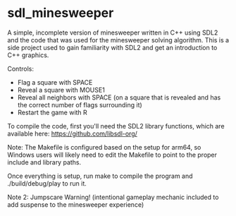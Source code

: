 # sdl_minesweeper

A simple, incomplete version of minesweeper written in C++ using SDL2 and the code that was used for the minesweeper solving algorithm. This is a side project used to gain familiarity with SDL2 and get an introduction to C++ graphics.

Controls:
- Flag a square with SPACE
- Reveal a square with MOUSE1
- Reveal all neighbors with SPACE (on a square that is revealed and has the correct number of flags surrounding it)
- Restart the game with R

To compile the code, first you'll need the SDL2 library functions, which are available here: https://github.com/libsdl-org/

Note: The Makefile is configured based on the setup for arm64, so Windows users will likely need to edit the Makefile to point to the proper include and library paths.

Once everything is setup, run make to compile the program and ./build/debug/play to run it. 


Note 2: Jumpscare Warning! (intentional gameplay mechanic included to add suspense to the minesweeper experience)
